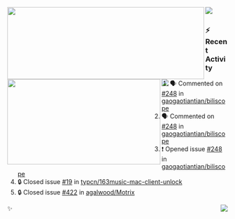 <p>
  <p>
  <img align="left" width="450" height="165" src="https://github-readme-stats-git-masterrstaa-rickstaa.vercel.app/api?username=lowking&bg_color=0D1116&theme=synthwave&show_icons=true&hide_border=true&line_height=20&title_color=4E7C65&icon_color=555&show_owner=true&text_color=777&count_private=true"/>
  </p>
  <p>
  <img align="left" width="350" height="195" src="https://github-readme-stats-git-masterrstaa-rickstaa.vercel.app/api/top-langs/?layout=compact&username=lowking&bg_color=0D1116&theme=synthwave&show_icons=true&hide_border=true&line_height=20&title_color=4E7C65&icon_color=555&show_owner=true&text_color=777&hide&langs_count=4"/>
  </p>
  <p>
    <a align="left" href="https://t.me/Violettoy_bot"><img src="https://img.shields.io/badge/Telegram-%2352A4DB.svg?&style=social&logo=telegram&logoColor=52A4DB" /></a>&nbsp;&nbsp;
<!--     <img align="left" src="https://github.com/lowking/lowking/workflows/Waka%20Readme/badge.svg" />&nbsp;&nbsp; -->
    <img align="left" src="https://github.com/lowking/lowking/workflows/Activity%20Readme/badge.svg" />
  </p>
</p>

### :zap: Recent Activity

<!--START_SECTION:activity-->
1. 🗣 Commented on [#248](https://github.com/gaogaotiantian/biliscope/issues/248#issuecomment-2413157435) in [gaogaotiantian/biliscope](https://github.com/gaogaotiantian/biliscope)
2. 🗣 Commented on [#248](https://github.com/gaogaotiantian/biliscope/issues/248#issuecomment-2413077074) in [gaogaotiantian/biliscope](https://github.com/gaogaotiantian/biliscope)
3. ❗ Opened issue [#248](https://github.com/gaogaotiantian/biliscope/issues/248) in [gaogaotiantian/biliscope](https://github.com/gaogaotiantian/biliscope)
4. 🔒 Closed issue [#19](https://github.com/typcn/163music-mac-client-unlock/issues/19) in [typcn/163music-mac-client-unlock](https://github.com/typcn/163music-mac-client-unlock)
5. 🔒 Closed issue [#422](https://github.com/agalwood/Motrix/issues/422) in [agalwood/Motrix](https://github.com/agalwood/Motrix)
<!--END_SECTION:activity-->

✨<img align="right" src="http://profile-counter.glitch.me/lowking/count.svg"/>

